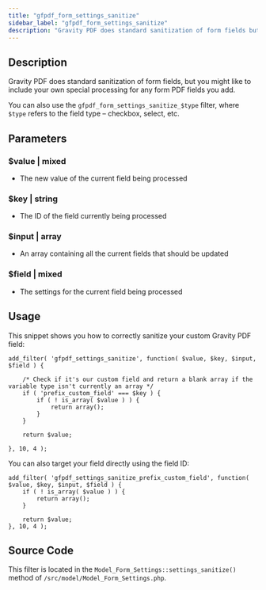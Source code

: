 ```yaml
---
title: "gfpdf_form_settings_sanitize"
sidebar_label: "gfpdf_form_settings_sanitize"
description: "Gravity PDF does standard sanitization of form fields but you might like to include your own special processing for any form PDF fields you add. "
---
```


## Description

Gravity PDF does standard sanitization of form fields, but you might like to include your own special processing for any form PDF fields you add.

You can also use the `gfpdf_form_settings_sanitize_$type` filter, where `$type` refers to the field type – checkbox, select, etc.

## Parameters

### $value | mixed
*  The new value of the current field being processed

### $key | string
*  The ID of the field currently being processed

### $input | array
*  An array containing all the current fields that should be updated

### $field | mixed
*  The settings for the current field being processed

## Usage

This snippet shows you how to correctly sanitize your custom Gravity PDF field:

```
add_filter( 'gfpdf_settings_sanitize', function( $value, $key, $input, $field ) {

	/* Check if it's our custom field and return a blank array if the variable type isn't currently an array */
	if ( 'prefix_custom_field' === $key ) {
		if ( ! is_array( $value ) ) {
			return array();
		}
	}

	return $value;

}, 10, 4 );
```

You can also target your field directly using the field ID:

```
add_filter( 'gfpdf_settings_sanitize_prefix_custom_field', function( $value, $key, $input, $field ) {	
	if ( ! is_array( $value ) ) {
		return array();
	}	

	return $value;
}, 10, 4 );
```

## Source Code

This filter is located in the `Model_Form_Settings::settings_sanitize()` method of `/src/model/Model_Form_Settings.php`.
